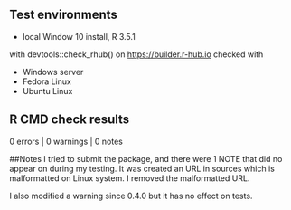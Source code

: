 ## Test environments
* local Window 10 install, R 3.5.1

with devtools::check_rhub() on https://builder.r-hub.io checked with 
* Windows server
* Fedora Linux
* Ubuntu Linux

## R CMD check results
0 errors | 0 warnings | 0 notes


##Notes
I tried to submit the package, and there were 1 NOTE that did no appear 
on during my testing. It was created an URL in sources which is malformatted
on Linux system. I removed the malformatted URL.

I also modified a warning since 0.4.0 but it has no effect on tests.